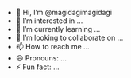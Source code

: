 - 👋 Hi, I’m @magidagimagidagi
- 👀 I’m interested in ...
- 🌱 I’m currently learning ...
- 💞️ I’m looking to collaborate on ...
- 📫 How to reach me ...
- 😄 Pronouns: ...
- ⚡ Fun fact: ...

<!---
magidagimagidagi/magidagimagidagi is a ✨ special ✨ repository because its `README.md` (this file) appears on your GitHub profile.
You can click the Preview link to take a look at your changes.
--->
